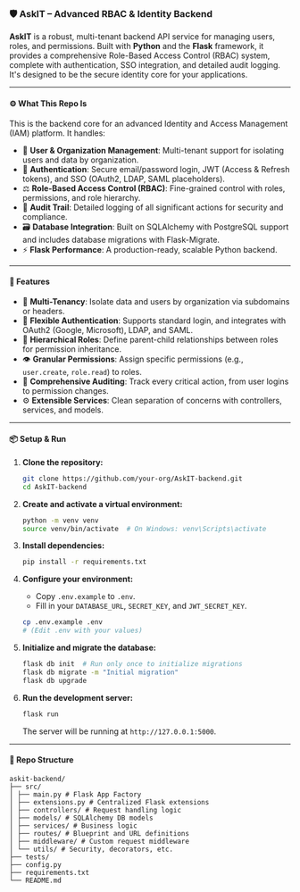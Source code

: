 ### 🛡️ AskIT – Advanced RBAC & Identity Backend

**AskIT** is a robust, multi-tenant backend API service for managing users, roles, and permissions. Built with **Python** and the **Flask** framework, it provides a comprehensive Role-Based Access Control (RBAC) system, complete with authentication, SSO integration, and detailed audit logging. It's designed to be the secure identity core for your applications.

---

#### ⚙️ What This Repo Is

This is the backend core for an advanced Identity and Access Management (IAM) platform. It handles:

*   👤 **User & Organization Management**: Multi-tenant support for isolating users and data by organization.
*   🔐 **Authentication**: Secure email/password login, JWT (Access & Refresh tokens), and SSO (OAuth2, LDAP, SAML placeholders).
*   ⚖️ **Role-Based Access Control (RBAC)**: Fine-grained control with roles, permissions, and role hierarchy.
*   📜 **Audit Trail**: Detailed logging of all significant actions for security and compliance.
*   🗃️ **Database Integration**: Built on SQLAlchemy with PostgreSQL support and includes database migrations with Flask-Migrate.
*   ⚡ **Flask Performance**: A production-ready, scalable Python backend.

---

#### 🚀 Features

*   🏢 **Multi-Tenancy**: Isolate data and users by organization via subdomains or headers.
*   🔑 **Flexible Authentication**: Supports standard login, and integrates with OAuth2 (Google, Microsoft), LDAP, and SAML.
*   👑 **Hierarchical Roles**: Define parent-child relationships between roles for permission inheritance.
*   👁️ **Granular Permissions**: Assign specific permissions (e.g., `user.create`, `role.read`) to roles.
*   📝 **Comprehensive Auditing**: Track every critical action, from user logins to permission changes.
*   ⚙️ **Extensible Services**: Clean separation of concerns with controllers, services, and models.

---

#### 📦 Setup & Run

1.  **Clone the repository:**
    ```bash
    git clone https://github.com/your-org/AskIT-backend.git
    cd AskIT-backend
    ```

2.  **Create and activate a virtual environment:**
    ```bash
    python -m venv venv
    source venv/bin/activate  # On Windows: venv\Scripts\activate
    ```

3.  **Install dependencies:**
    ```bash
    pip install -r requirements.txt
    ```

4.  **Configure your environment:**
    - Copy `.env.example` to `.env`.
    - Fill in your `DATABASE_URL`, `SECRET_KEY`, and `JWT_SECRET_KEY`.
    ```bash
    cp .env.example .env
    # (Edit .env with your values)
    ```

5.  **Initialize and migrate the database:**
    ```bash
    flask db init  # Run only once to initialize migrations
    flask db migrate -m "Initial migration"
    flask db upgrade
    ```

6.  **Run the development server:**
    ```bash
    flask run
    ```
    The server will be running at `http://127.0.0.1:5000`.

---

#### 📁 Repo Structure
```
askit-backend/
├── src/
│ ├── main.py # Flask App Factory
│ ├── extensions.py # Centralized Flask extensions
│ ├── controllers/ # Request handling logic
│ ├── models/ # SQLAlchemy DB models
│ ├── services/ # Business logic
│ ├── routes/ # Blueprint and URL definitions
│ ├── middleware/ # Custom request middleware
│ └── utils/ # Security, decorators, etc.
├── tests/
├── config.py
├── requirements.txt
└── README.md
```
